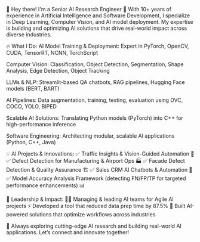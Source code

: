 👋 Hey there! I'm a Senior AI Research Engineer
🚀 With 10+ years of experience in Artificial Intelligence and Software Development, I specialize in Deep Learning, Computer Vision, and AI model deployment. My expertise is building and optimizing AI solutions that drive real-world impact across diverse industries.

🔥 What I Do:
AI Model Training & Deployment: Expert in PyTorch, OpenCV, CUDA, TensorRT, NCNN, TorchScript

Computer Vision: Classification, Object Detection, Segmentation, Shape Analysis, Edge Detection, Object Tracking

LLMs & NLP: Streamlit-based QA chatbots, RAG pipelines, Hugging Face models (BERT, BART)

AI Pipelines: Data augmentation, training, testing, evaluation using DVC, COCO, YOLO, BIPED

Scalable AI Solutions: Translating Python models (PyTorch) into C++ for high-performance inference

Software Engineering: Architecting modular, scalable AI applications (Python, C++, Java)

💡 AI Projects & Innovations:
✅ Traffic Insights & Vision-Guided Automation 🚦
✅ Defect Detection for Manufacturing & Airport Ops 🏭
✅ Facade Defect Detection & Quality Assurance 🏗
✅ Sales CRM AI Chatbots & Automation 🤖
✅ Model Accuracy Analysis Framework (detecting FN/FP/TP for targeted performance enhancements) 📊

🎯 Leadership & Impact:
👨‍💻 Managing & leading AI teams for Agile AI projects
⚡ Developed a tool that reduced data prep time by 87.5%
🚀 Built AI-powered solutions that optimize workflows across industries

📌 Always exploring cutting-edge AI research and building real-world AI applications. Let’s connect and innovate together!
